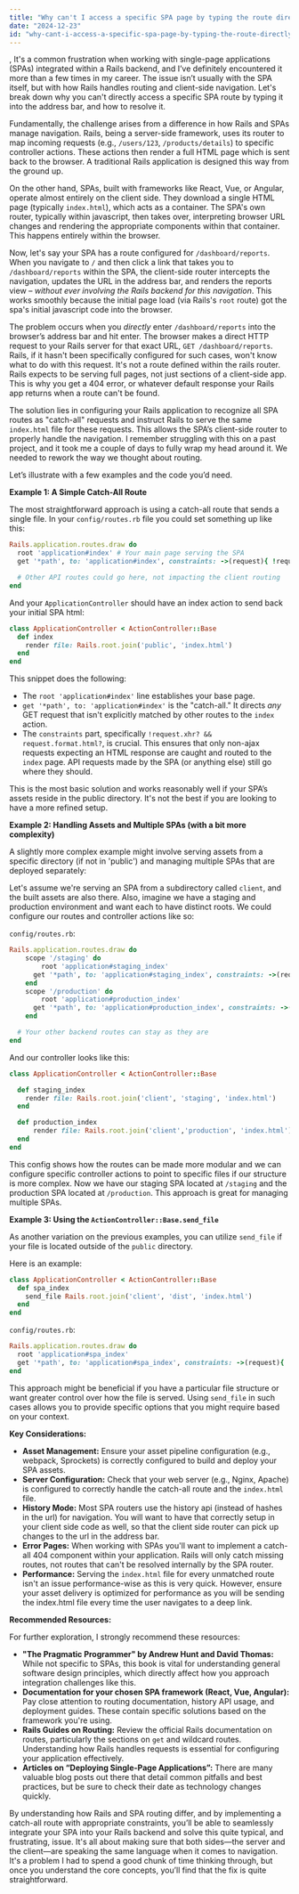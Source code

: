 ```yaml
---
title: "Why can't I access a specific SPA page by typing the route directly in Rails?"
date: "2024-12-23"
id: "why-cant-i-access-a-specific-spa-page-by-typing-the-route-directly-in-rails"
---
```


,  It's a common frustration when working with single-page applications (SPAs) integrated within a Rails backend, and I’ve definitely encountered it more than a few times in my career. The issue isn’t usually with the SPA itself, but with how Rails handles routing and client-side navigation. Let's break down why you can't directly access a specific SPA route by typing it into the address bar, and how to resolve it.

Fundamentally, the challenge arises from a difference in how Rails and SPAs manage navigation. Rails, being a server-side framework, uses its router to map incoming requests (e.g., `/users/123`, `/products/details`) to specific controller actions. These actions then render a full HTML page which is sent back to the browser. A traditional Rails application is designed this way from the ground up.

On the other hand, SPAs, built with frameworks like React, Vue, or Angular, operate almost entirely on the client side. They download a single HTML page (typically `index.html`), which acts as a container. The SPA's own router, typically within javascript, then takes over, interpreting browser URL changes and rendering the appropriate components within that container. This happens entirely within the browser.

Now, let's say your SPA has a route configured for `/dashboard/reports`. When you navigate to `/` and then click a link that takes you to `/dashboard/reports` within the SPA, the client-side router intercepts the navigation, updates the URL in the address bar, and renders the reports view – *without ever involving the Rails backend for this navigation*. This works smoothly because the initial page load (via Rails's `root` route) got the spa's initial javascript code into the browser.

The problem occurs when you *directly* enter `/dashboard/reports` into the browser’s address bar and hit enter. The browser makes a direct HTTP request to your Rails server for that exact URL, `GET /dashboard/reports`. Rails, if it hasn't been specifically configured for such cases, won't know what to do with this request. It's not a route defined within the rails router. Rails expects to be serving full pages, not just sections of a client-side app. This is why you get a 404 error, or whatever default response your Rails app returns when a route can't be found.

The solution lies in configuring your Rails application to recognize all SPA routes as "catch-all" requests and instruct Rails to serve the same `index.html` file for these requests. This allows the SPA’s client-side router to properly handle the navigation. I remember struggling with this on a past project, and it took me a couple of days to fully wrap my head around it. We needed to rework the way we thought about routing.

Let’s illustrate with a few examples and the code you’d need.

**Example 1: A Simple Catch-All Route**

The most straightforward approach is using a catch-all route that sends a single file. In your `config/routes.rb` file you could set something up like this:

```ruby
Rails.application.routes.draw do
  root 'application#index' # Your main page serving the SPA
  get '*path', to: 'application#index', constraints: ->(request){ !request.xhr? && request.format.html? }

  # Other API routes could go here, not impacting the client routing
end
```

And your `ApplicationController` should have an index action to send back your initial SPA html:

```ruby
class ApplicationController < ActionController::Base
  def index
    render file: Rails.root.join('public', 'index.html')
  end
end
```

This snippet does the following:

*   The `root 'application#index'` line establishes your base page.
*   `get '*path', to: 'application#index'` is the "catch-all." It directs *any* GET request that isn't explicitly matched by other routes to the `index` action.
*   The `constraints` part, specifically `!request.xhr? && request.format.html?`, is crucial. This ensures that only non-ajax requests expecting an HTML response are caught and routed to the `index` page. API requests made by the SPA (or anything else) still go where they should.

This is the most basic solution and works reasonably well if your SPA’s assets reside in the public directory. It's not the best if you are looking to have a more refined setup.

**Example 2: Handling Assets and Multiple SPAs (with a bit more complexity)**

A slightly more complex example might involve serving assets from a specific directory (if not in 'public') and managing multiple SPAs that are deployed separately:

Let's assume we're serving an SPA from a subdirectory called `client`, and the built assets are also there. Also, imagine we have a staging and production environment and want each to have distinct roots. We could configure our routes and controller actions like so:

`config/routes.rb`:

```ruby
Rails.application.routes.draw do
    scope '/staging' do
        root 'application#staging_index'
      get '*path', to: 'application#staging_index', constraints: ->(request){ !request.xhr? && request.format.html? }
    end
    scope '/production' do
        root 'application#production_index'
      get '*path', to: 'application#production_index', constraints: ->(request){ !request.xhr? && request.format.html? }
    end

  # Your other backend routes can stay as they are
end
```

And our controller looks like this:

```ruby
class ApplicationController < ActionController::Base

  def staging_index
    render file: Rails.root.join('client', 'staging', 'index.html')
  end

  def production_index
      render file: Rails.root.join('client','production', 'index.html')
  end
end
```

This config shows how the routes can be made more modular and we can configure specific controller actions to point to specific files if our structure is more complex. Now we have our staging SPA located at `/staging` and the production SPA located at `/production`. This approach is great for managing multiple SPAs.

**Example 3: Using the `ActionController::Base.send_file`**

As another variation on the previous examples, you can utilize `send_file` if your file is located outside of the `public` directory.

Here is an example:

```ruby
class ApplicationController < ActionController::Base
  def spa_index
    send_file Rails.root.join('client', 'dist', 'index.html')
  end
end

```

`config/routes.rb`:

```ruby
Rails.application.routes.draw do
  root 'application#spa_index'
  get '*path', to: 'application#spa_index', constraints: ->(request){ !request.xhr? && request.format.html? }
end
```
This approach might be beneficial if you have a particular file structure or want greater control over how the file is served. Using `send_file` in such cases allows you to provide specific options that you might require based on your context.

**Key Considerations:**

*   **Asset Management:** Ensure your asset pipeline configuration (e.g., webpack, Sprockets) is correctly configured to build and deploy your SPA assets.
*   **Server Configuration:** Check that your web server (e.g., Nginx, Apache) is configured to correctly handle the catch-all route and the `index.html` file.
*   **History Mode:** Most SPA routers use the history api (instead of hashes in the url) for navigation. You will want to have that correctly setup in your client side code as well, so that the client side router can pick up changes to the url in the address bar.
*   **Error Pages:** When working with SPAs you'll want to implement a catch-all 404 component within your application. Rails will only catch missing routes, not routes that can't be resolved internally by the SPA router.
*   **Performance:** Serving the `index.html` file for every unmatched route isn't an issue performance-wise as this is very quick. However, ensure your asset delivery is optimized for performance as you will be sending the index.html file every time the user navigates to a deep link.

**Recommended Resources:**

For further exploration, I strongly recommend these resources:

*   **"The Pragmatic Programmer" by Andrew Hunt and David Thomas:** While not specific to SPAs, this book is vital for understanding general software design principles, which directly affect how you approach integration challenges like this.
*   **Documentation for your chosen SPA framework (React, Vue, Angular):** Pay close attention to routing documentation, history API usage, and deployment guides. These contain specific solutions based on the framework you're using.
*   **Rails Guides on Routing:** Review the official Rails documentation on routes, particularly the sections on `get` and wildcard routes. Understanding how Rails handles requests is essential for configuring your application effectively.
*   **Articles on “Deploying Single-Page Applications”:** There are many valuable blog posts out there that detail common pitfalls and best practices, but be sure to check their date as technology changes quickly.

By understanding how Rails and SPA routing differ, and by implementing a catch-all route with appropriate constraints, you’ll be able to seamlessly integrate your SPA into your Rails backend and solve this quite typical, and frustrating, issue. It's all about making sure that both sides—the server and the client—are speaking the same language when it comes to navigation. It's a problem I had to spend a good chunk of time thinking through, but once you understand the core concepts, you’ll find that the fix is quite straightforward.
